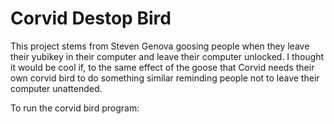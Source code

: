 # Corvid Destop Bird

This project stems from Steven Genova goosing people when they leave their yubikey in their computer and leave their computer unlocked. I thought it would be cool if, to the same effect of the goose that Corvid needs their own corvid bird to do something similar reminding people not to leave their computer unattended.

To run the corvid bird program:

